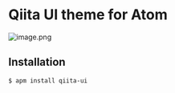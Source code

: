 # Qiita UI theme for Atom

![image.png](https://qiita-image-store.s3.amazonaws.com/0/6598/69797c7a-487a-954d-5f1d-d3512c5b95b4.png)

## Installation

```
$ apm install qiita-ui
```
